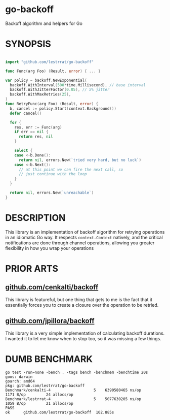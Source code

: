 # go-backoff

Backoff algorithm and helpers for Go

# SYNOPSIS

```go

import "github.com/lestrrat/go-backoff"

func Func(arg Foo) (Result, error) { ... }

var policy = backoff.NewExponential(
  backoff.WithInterval(500*time.Millisecond), // base interval
  backoff.WithJitterFactor(0.05), // 5% jitter
  backoff.WithMaxRetries(25),
)
func RetryFunc(arg Foo) (Result, error) {
  b, cancel := policy.Start(context.Background())
  defer cancel()

  for {
    res, err := Func(arg)
    if err == nil {
      return res, nil
    }

    select {
    case <-b.Done():
      return nil, errors.New(`tried very hard, but no luck`)
    case <-b.Next():
      // at this point we can fire the next call, so
      // just continue with the loop
    }
  }

  return nil, errors.New(`unreachable`)
}
```

# DESCRIPTION

This library is an implementation of backoff algorithm for retrying operations
in an idiomatic Go way. It respects `context.Context` natively, and the critical
notifications are done through channel operations, allowing you greater
flexibility in how you wrap your operations

# PRIOR ARTS

## [github.com/cenkalti/backoff](https://github.com/cenkalti/backoff) 

This library is featureful, but one thing that gets to me is the fact that
it essentially forces you to create a closure over the operation to be retried.

## [github.com/jpillora/backoff](https://github.com/jpillora/backoff)

This library is a very simple implementation of calculating backoff durations.
I wanted it to let me know when to stop too, so it was missing a few things.

# DUMB BENCHMARK

```
go test -run=none -bench . -tags bench -benchmem -benchtime 20s
goos: darwin
goarch: amd64
pkg: github.com/lestrrat/go-backoff
Benchmark/cenkalti-4         	       5	6390580465 ns/op	    1171 B/op	      24 allocs/op
Benchmark/lestrrat-4         	       5	5077630205 ns/op	    1059 B/op	      21 allocs/op
PASS
ok  	github.com/lestrrat/go-backoff	102.885s
```